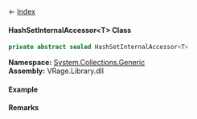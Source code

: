 ← [Index](Api-Index)

#### HashSetInternalAccessor&lt;T&gt; Class

```csharp
private abstract sealed HashSetInternalAccessor<T>
```

**Namespace:** [System.Collections.Generic](System.Collections.Generic)  
**Assembly:** VRage.Library.dll

#### Example

#### Remarks

